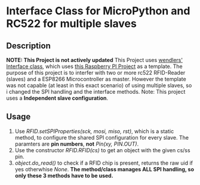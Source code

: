 # Interface Class for MicroPython and RC522 for multiple slaves

## Description

**NOTE: This Project is not actively updated**
This Project uses [wendlers' Interface class](https://github.com/wendlers/micropython-mfrc522), which uses [this Raspberry PI Project](https://github.com/mxgxw/MFRC522-python) as a template.
The purpose of this project is to interfer with two or more rc522 RFID-Reader (slaves) and a ESP8266 Microcontroller as master.
However the template was not capable (at least in this exact scenario) of using multiple slaves, so i changed the SPI handling and the interface methods.
Note: This project uses a **Independent slave configuration**.

## Usage

1. Use *RFID.setSPIProperties(sck, mosi, miso, rst)*, which is a static method, to configure the shared SPI configuration for every slave. The paramters are **pin numbers**, **not** *Pin(xy, PIN.OUT)*.
2. Use the constructor *RFID.RFID(cs)* to get an object with the given cs/ss pin.
3. *object.do_read()* to check if a RFID chip is present, returns the raw uid if yes otherwhise *None*. 
**The method/class manages ALL SPI handling, so only these 3 methods have to be used.**